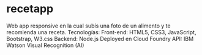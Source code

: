 # recetapp
Web app responsive en la cual subís una foto de un alimento y te recomienda una receta.  Tecnologías: Front-end: HTML5, CSS3, JavaScript, Bootstrap, W3.css Backend: Node.js Deployed en Cloud Foundry API: IBM Watson Visual Recognition (AI)
